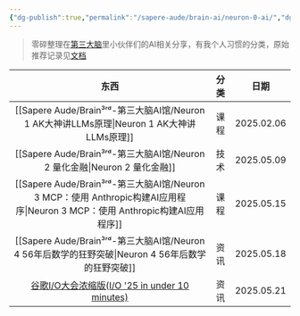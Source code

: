 ```yaml
---
{"dg-publish":true,"permalink":"/sapere-aude/brain-ai/neuron-0-ai/","dgPassFrontmatter":true}
---
```


> 零碎整理在[第三大脑](https://www.desiderando.net/)里小伙伴们的AI相关分享，有我个人习惯的分类，原始推荐记录见[文档](https://docs.qq.com/smartsheet/DRHF2SnJVZ1VvbE10?viewId=v2JKhc&tab=t00i2h)

|                                           东西                                           | 分类  |     日期     |
| :------------------------------------------------------------------------------------: | :-: | :--------: |
|                                [[Sapere Aude/Brain³ʳᵈ-第三大脑AI馆/Neuron 1 AK大神讲LLMs原理\|Neuron 1 AK大神讲LLMs原理]]                                | 课程  | 2025.02.06 |
|                                   [[Sapere Aude/Brain³ʳᵈ-第三大脑AI馆/Neuron 2 量化金融\|Neuron 2 量化金融]]                                    | 技术  | 2025.05.09 |
|                         [[Sapere Aude/Brain³ʳᵈ-第三大脑AI馆/Neuron 3 MCP：使用 Anthropic构建AI应用程序\|Neuron 3 MCP：使用 Anthropic构建AI应用程序]]                         | 课程  | 2025.05.15 |
|                                [[Sapere Aude/Brain³ʳᵈ-第三大脑AI馆/Neuron 4 56年后数学的狂野突破\|Neuron 4 56年后数学的狂野突破]]                                | 资讯  | 2025.05.18 |
| [谷歌I/O大会浓缩版(I/O '25 in under 10 minutes)](https://www.youtube.com/watch?v=LxvErFkBXPk) | 资讯  | 2025.05.21 |
